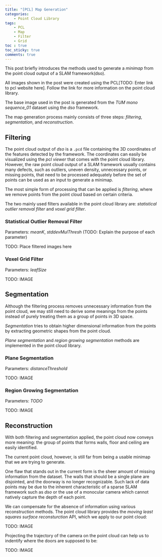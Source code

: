 ```yaml
---
title: "[PCL] Map Generation"
categories:
    - Point Cloud Library
tags:
    - PCL
    - Map
    - Filter
    - Grid
toc : true
toc_sticky: true
comments: true
---
```


This post briefly introduces the methods used to generate a *minimap* from the point cloud output of a SLAM framework(dso).

All images shown in the post were created using the PCL[TODO: Enter link to pcl website here]. Follow the link for more information on the point cloud library.

The base image used in the post is generated from the *TUM mono sequence_01* dataset using the *dso* framework.

The map generation process mainly consists of three steps: *filtering*, *segmentation*, and *reconstruction*.

## Filtering

The point cloud output of *dso* is a `.pcd` file containing the 3D coordinates of the features detected by the framework.
The coordinates can easily be visualized using the *pcl viewer* that comes with the point cloud library.
However, the raw point cloud output of a SLAM framework usually contains many defects, such as outliers, uneven density, unnecessary points, or missing points, that need to be processed adequately before the set of points can be used as an input to generate a minimap.

The most simple form of processing that can be applied is *filtering*, where we remove points from the point cloud based on certain criteria.

The two mainly used filters available in the point cloud library are: *statistical outlier removal filter* and *voxel grid filter*.

### Statistical Outlier Removal Filter

Parameters: *meanK*, *stddevMulThresh*
(TODO: Explain the purpose of each parameter)

TODO: Place filtered images here

### Voxel Grid Filter

Parameters: *leafSize*

TODO: IMAGE

## Segmentation

Although the filtering process removes unnecessary information from the point cloud, we may still need to derive some meanings from the points instead of purely treating them as a group of points in 3D space.

*Segmentation* tries to obtain higher dimensional information from the points by extracting geometric shapes from the point cloud.

*Plane segmentation* and *region growing segmentation* methods are implemented in the point cloud library.

### Plane Segmentation

Parameters: *distanceThreshold*

TODO: IMAGE

### Region Growing Segmentation

Parameters: *TODO*

TODO: IMAGE

## Reconstruction

With both filtering and segmentation applied, the point cloud now conveys more meaning: the group of points that forms walls, floor and ceiling are easily identified.

The current point cloud, however, is still far from being a usable minimap that we are trying to generate.

One flaw that stands out in the current form is the sheer amount of missing information from the dataset. The walls that should be a single plane are disjointed, and the doorway is no longer recognizable. Such lack of data points may be due to the inherent characteristic of a sparse SLAM framework such as *dso* or the use of a monocular camera which cannot natively capture the depth of each point.

We can compensate for the absence of information using various reconstruction methods. The point cloud library provides the *moving least squares surface reconsturction* API, which we apply to our point cloud:

TODO: IMAGE

Projecting the trajectory of the camera on the point cloud can help us to indentify where the doors are supposed to be:

TODO: IMAGE

